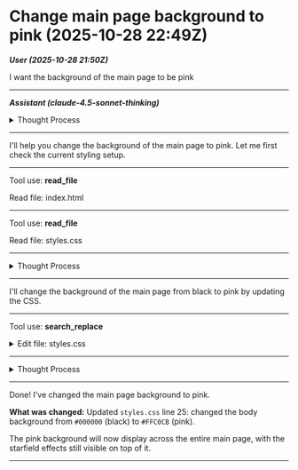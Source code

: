 <!-- Generated by SpecStory -->

<!-- cursor Session d14cad04-93b6-465a-80a6-cab46d875599 (2025-10-28 22:49Z) -->

# Change main page background to pink (2025-10-28 22:49Z)

_**User (2025-10-28 21:50Z)**_

I want the background of the main page to be pink

---

_**Assistant (claude-4.5-sonnet-thinking)**_

<think><details><summary>Thought Process</summary>The user wants to change the background of the main page to pink. Let me first understand what the main page is. Looking at the project structure, there's an `index.html` file which is likely the main page. The user currently has it open.

I should:
1. Check the current `styles.css` file to see how the background is currently styled
2. Check `index.html` to understand the structure and see if there are inline styles or specific class names for the main page
3. Modify the appropriate CSS to make the background pink

Let me start by reading both files to understand the current setup.</details></think>

---

I'll help you change the background of the main page to pink. Let me first check the current styling setup.

---

Tool use: **read_file**

Read file: index.html

---

Tool use: **read_file**

Read file: styles.css

---

<think><details><summary>Thought Process</summary>Now I can see the current styling. The body background is set to black (#000000) on line 25. To change the main page background to pink, I'll need to update the body background color. I should also consider the starfield effects created by the ::before and ::after pseudo-elements, which might need adjusting for visibility on a pink background.

Let me change the body background color to pink. I'll use a nice pink color like #FFC0CB (a standard pink).</details></think>

---

I'll change the background of the main page from black to pink by updating the CSS.

---

Tool use: **search_replace**


<details><summary>Edit file: styles.css</summary>

**Chunk 1**
Lines added: 1, lines removed: 1

```diff
@@ -23,5 +23,5 @@
  body {
    font-family: 'Arial', sans-serif;
-   background: #000000;
+   background: #FFC0CB;
    background-attachment: fixed;
    color: var(--star-white);
```

</details>

---

<think><details><summary>Thought Process</summary>Good! I've changed the background color to pink. The change was made successfully. Let me summarize what I did:

1. I changed line 25 in styles.css from `background: #000000;` (black) to `background: #FFC0CB;` (pink)

This will make the main page have a pink background instead of the current black space theme. The starfield effects from the pseudo-elements will still be visible on top of the pink background.</details></think>

---

Done! I've changed the main page background to pink.

**What was changed:**
Updated `styles.css` line 25: changed the body background from `#000000` (black) to `#FFC0CB` (pink).

The pink background will now display across the entire main page, with the starfield effects still visible on top of it.

---


